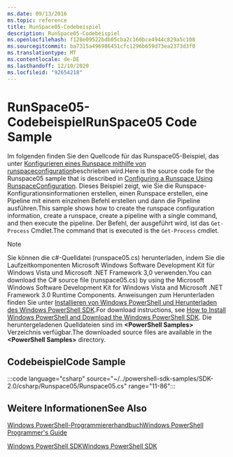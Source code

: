 ```yaml
---
ms.date: 09/13/2016
ms.topic: reference
title: RunSpace05-Codebeispiel
description: RunSpace05-Codebeispiel
ms.openlocfilehash: f128e09522bdb05cba2c160bce4944c829a5c108
ms.sourcegitcommit: ba7315a496986451cfc1296b659d73ea2373d3f0
ms.translationtype: MT
ms.contentlocale: de-DE
ms.lasthandoff: 12/10/2020
ms.locfileid: "92654218"
---
```

# <a name="runspace05-code-sample"></a><span data-ttu-id="532be-103">RunSpace05-Codebeispiel</span><span class="sxs-lookup"><span data-stu-id="532be-103">RunSpace05 Code Sample</span></span>

<span data-ttu-id="532be-104">Im folgenden finden Sie den Quellcode für das Runspace05-Beispiel, das unter [Konfigurieren eines Runspace mithilfe von runspaceconfiguration](https://msdn.microsoft.com/42681d19-2d05-4975-befd-afb1990e79b2)beschrieben wird.</span><span class="sxs-lookup"><span data-stu-id="532be-104">Here is the source code for the Runspace05 sample that is described in [Configuring a Runspace Using RunspaceConfiguration](https://msdn.microsoft.com/42681d19-2d05-4975-befd-afb1990e79b2).</span></span>
<span data-ttu-id="532be-105">Dieses Beispiel zeigt, wie Sie die Runspace-Konfigurationsinformationen erstellen, einen Runspace erstellen, eine Pipeline mit einem einzelnen Befehl erstellen und dann die Pipeline ausführen.</span><span class="sxs-lookup"><span data-stu-id="532be-105">This sample shows how to create the runspace configuration information, create a runspace, create a pipeline with a single command, and then execute the pipeline.</span></span> <span data-ttu-id="532be-106">Der Befehl, der ausgeführt wird, ist das `Get-Process` Cmdlet.</span><span class="sxs-lookup"><span data-stu-id="532be-106">The command that is executed is the `Get-Process` cmdlet.</span></span>

> [!NOTE]
> <span data-ttu-id="532be-107">Sie können die c#-Quelldatei (runspace05.cs) herunterladen, indem Sie die Laufzeitkomponenten Microsoft Windows Software Development Kit für Windows Vista und Microsoft .NET Framework 3,0 verwenden.</span><span class="sxs-lookup"><span data-stu-id="532be-107">You can download the C# source file (runspace05.cs) by using the Microsoft Windows Software Development Kit for Windows Vista and Microsoft .NET Framework 3.0 Runtime Components.</span></span> <span data-ttu-id="532be-108">Anweisungen zum Herunterladen finden Sie unter [Installieren von Windows PowerShell und Herunterladen des Windows PowerShell SDK](/powershell/scripting/developer/installing-the-windows-powershell-sdk).</span><span class="sxs-lookup"><span data-stu-id="532be-108">For download instructions, see [How to Install Windows PowerShell and Download the Windows PowerShell SDK](/powershell/scripting/developer/installing-the-windows-powershell-sdk).</span></span>
> <span data-ttu-id="532be-109">Die heruntergeladenen Quelldateien sind im **\<PowerShell Samples>** Verzeichnis verfügbar.</span><span class="sxs-lookup"><span data-stu-id="532be-109">The downloaded source files are available in the **\<PowerShell Samples>** directory.</span></span>

## <a name="code-sample"></a><span data-ttu-id="532be-110">Codebeispiel</span><span class="sxs-lookup"><span data-stu-id="532be-110">Code Sample</span></span>

:::code language="csharp" source="~/../powershell-sdk-samples/SDK-2.0/csharp/Runspace05/Runspace05.cs" range="11-86":::

## <a name="see-also"></a><span data-ttu-id="532be-111">Weitere Informationen</span><span class="sxs-lookup"><span data-stu-id="532be-111">See Also</span></span>

[<span data-ttu-id="532be-112">Windows PowerShell-Programmiererhandbuch</span><span class="sxs-lookup"><span data-stu-id="532be-112">Windows PowerShell Programmer's Guide</span></span>](./windows-powershell-programmer-s-guide.md)

[<span data-ttu-id="532be-113">Windows PowerShell SDK</span><span class="sxs-lookup"><span data-stu-id="532be-113">Windows PowerShell SDK</span></span>](../windows-powershell-reference.md)
